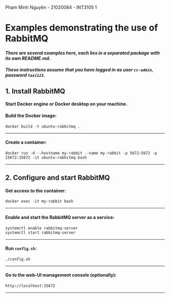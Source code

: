 Phạm Minh Nguyên - 21020084 - INT3105 1

# Examples demonstrating the use of RabbitMQ

#### *There are several examples here, each lies in a separated package with its own README.md.*
#### *These instructions assume that you have logged in as user `cc-admin`, password `taxi123`.*

## 1. Install RabbitMQ
#### Start Docker engine or Docker desktop on your machine.
#### Build the Docker image:
```
docker build -t ubuntu-rabbitmq .
```
---
#### Create a container:
```
docker run -d --hostname my-rabbit --name my-rabbit -p 5672:5672 -p 15672:15672 -it ubuntu-rabbitmq bash
```
---
## 2. Configure and start RabbitMQ
#### Get access to the container:
```
docker exec -it my-rabbit bash
```
---
#### Enable and start the RabbitMQ server as a service:
```
systemctl enable rabbitmq-server
systemctl start rabbitmq-server
```
---
#### Run `config.sh`:
```
./config.sh
```
---
#### Go to the web-UI management console (optionally):
```
http://localhost:15672
```
---
